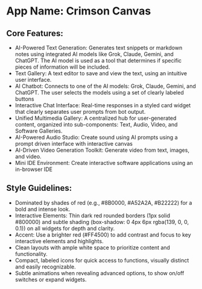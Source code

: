 # **App Name**: Crimson Canvas

## Core Features:

- AI-Powered Text Generation: Generates text snippets or markdown notes using integrated AI models like Grok, Claude, Gemini, and ChatGPT. The AI model is used as a tool that determines if specific pieces of information will be included.
- Text Gallery: A text editor to save and view the text, using an intuitive user interface.
- AI Chatbot: Connects to one of the AI models: Grok, Claude, Gemini, and ChatGPT. The user selects the models using a set of clearly labeled buttons
- Interactive Chat Interface: Real-time responses in a styled card widget that clearly separates user prompts from bot output.
- Unified Multimedia Gallery: A centralized hub for user-generated content, organized into sub-components: Text, Audio, Video, and Software Galleries.
- AI-Powered Audio Studio: Create sound using AI prompts using a prompt driven interface with interactive canvas
- AI-Driven Video Generation Toolkit: Generate video from text, images, and video.
- Mini IDE Environment: Create interactive software applications using an in-browser IDE

## Style Guidelines:

- Dominated by shades of red (e.g., #8B0000, #A52A2A, #B22222) for a bold and intense look.
- Interactive Elements: Thin dark red rounded borders (1px solid #800000) and subtle shading (box-shadow: 0 4px 6px rgba(139, 0, 0, 0.1)) on all widgets for depth and clarity.
- Accent: Use a brighter red (#FF4500) to add contrast and focus to key interactive elements and highlights.
- Clean layouts with ample white space to prioritize content and functionality.
- Compact, labeled icons for quick access to functions, visually distinct and easily recognizable.
- Subtle animations when revealing advanced options, to show on/off switches or expand widgets.